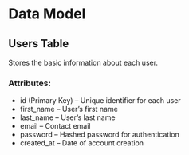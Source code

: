 # Data Model

## Users Table
Stores the basic information about each user.

### Attributes:
- id (Primary Key) – Unique identifier for each user  
- first_name – User’s first name  
- last_name – User’s last name  
- email – Contact email  
- password – Hashed password for authentication  
- created_at – Date of account creation  
